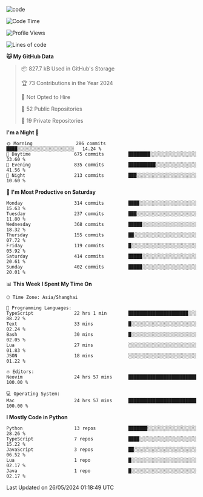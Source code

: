 
<!--
**liuyaanng/liuyaanng** is a ✨ _special_ ✨ repository because its `README.md` (this file) appears on your GitHub profile.

Here are some ideas to get you started:

- 🔭 I’m currently working on ...
- 🌱 I’m currently learning ...
- 👯 I’m looking to collaborate on ...
- 🤔 I’m looking for help with ...
- 💬 Ask me about ...
- 📫 How to reach me: ...
- 😄 Pronouns: ...
- ⚡ Fun fact: ...
-->


![code](https://cdn.jsdelivr.net/gh/liuyaanng/liuyaanng@1.0/code.gif) 

<!--START_SECTION:waka-->
![Code Time](http://img.shields.io/badge/Code%20Time-418%20hrs-blue)

![Profile Views](http://img.shields.io/badge/Profile%20Views-0-blue)

![Lines of code](https://img.shields.io/badge/From%20Hello%20World%20I%27ve%20Written-14.6%20million%20lines%20of%20code-blue)

**🐱 My GitHub Data** 

> 📦 827.7 kB Used in GitHub's Storage 
 > 
> 🏆 73 Contributions in the Year 2024
 > 
> 🚫 Not Opted to Hire
 > 
> 📜 52 Public Repositories 
 > 
> 🔑 19 Private Repositories 
 > 
**I'm a Night 🦉** 

```text
🌞 Morning                286 commits         ████░░░░░░░░░░░░░░░░░░░░░   14.24 % 
🌆 Daytime                675 commits         ████████░░░░░░░░░░░░░░░░░   33.60 % 
🌃 Evening                835 commits         ██████████░░░░░░░░░░░░░░░   41.56 % 
🌙 Night                  213 commits         ███░░░░░░░░░░░░░░░░░░░░░░   10.60 % 
```
📅 **I'm Most Productive on Saturday** 

```text
Monday                   314 commits         ████░░░░░░░░░░░░░░░░░░░░░   15.63 % 
Tuesday                  237 commits         ███░░░░░░░░░░░░░░░░░░░░░░   11.80 % 
Wednesday                368 commits         █████░░░░░░░░░░░░░░░░░░░░   18.32 % 
Thursday                 155 commits         ██░░░░░░░░░░░░░░░░░░░░░░░   07.72 % 
Friday                   119 commits         █░░░░░░░░░░░░░░░░░░░░░░░░   05.92 % 
Saturday                 414 commits         █████░░░░░░░░░░░░░░░░░░░░   20.61 % 
Sunday                   402 commits         █████░░░░░░░░░░░░░░░░░░░░   20.01 % 
```


📊 **This Week I Spent My Time On** 

```text
🕑︎ Time Zone: Asia/Shanghai

💬 Programming Languages: 
TypeScript               22 hrs 1 min        ██████████████████████░░░   88.22 % 
Text                     33 mins             █░░░░░░░░░░░░░░░░░░░░░░░░   02.24 % 
Bash                     30 mins             █░░░░░░░░░░░░░░░░░░░░░░░░   02.05 % 
Lua                      27 mins             ░░░░░░░░░░░░░░░░░░░░░░░░░   01.83 % 
JSON                     18 mins             ░░░░░░░░░░░░░░░░░░░░░░░░░   01.22 % 

🔥 Editors: 
Neovim                   24 hrs 57 mins      █████████████████████████   100.00 % 

💻 Operating System: 
Mac                      24 hrs 57 mins      █████████████████████████   100.00 % 
```

**I Mostly Code in Python** 

```text
Python                   13 repos            ███████░░░░░░░░░░░░░░░░░░   28.26 % 
TypeScript               7 repos             ████░░░░░░░░░░░░░░░░░░░░░   15.22 % 
JavaScript               3 repos             ██░░░░░░░░░░░░░░░░░░░░░░░   06.52 % 
Lua                      1 repo              █░░░░░░░░░░░░░░░░░░░░░░░░   02.17 % 
Java                     1 repo              █░░░░░░░░░░░░░░░░░░░░░░░░   02.17 % 
```




 Last Updated on 26/05/2024 01:18:49 UTC
<!--END_SECTION:waka-->

